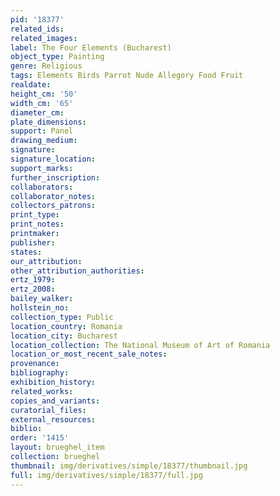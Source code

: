 ```yaml
---
pid: '18377'
related_ids: 
related_images: 
label: The Four Elements (Bucharest)
object_type: Painting
genre: Religious
tags: Elements Birds Parrot Nude Allegory Food Fruit
realdate: 
height_cm: '50'
width_cm: '65'
diameter_cm: 
plate_dimensions: 
support: Panel
drawing_medium: 
signature: 
signature_location: 
support_marks: 
further_inscription: 
collaborators: 
collaborator_notes: 
collectors_patrons: 
print_type: 
print_notes: 
printmaker: 
publisher: 
states: 
our_attribution: 
other_attribution_authorities: 
ertz_1979: 
ertz_2008: 
bailey_walker: 
hollstein_no: 
collection_type: Public
location_country: Romania
location_city: Bucharest
location_collection: The National Museum of Art of Romania
location_or_most_recent_sale_notes: 
provenance: 
bibliography: 
exhibition_history: 
related_works: 
copies_and_variants: 
curatorial_files: 
external_resources: 
biblio: 
order: '1415'
layout: brueghel_item
collection: brueghel
thumbnail: img/derivatives/simple/18377/thumbnail.jpg
full: img/derivatives/simple/18377/full.jpg
---
```

